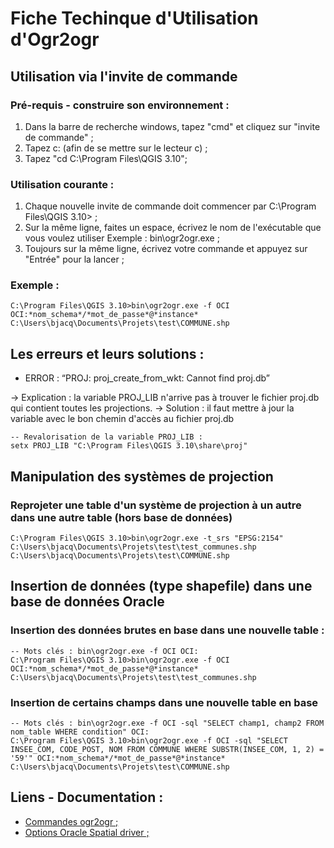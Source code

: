 # Fiche Techinque d'Utilisation d'Ogr2ogr

## Utilisation via l'invite de commande

### Pré-requis - construire son environnement :

1. Dans la barre de recherche windows, tapez "cmd" et cliquez sur "invite de commande" ;
2. Tapez c: (afin de se mettre sur le lecteur c) ;
3. Tapez "cd C:\Program Files\QGIS 3.10";


### Utilisation courante :

1. Chaque nouvelle invite de commande doit commencer par C:\Program Files\QGIS 3.10> ;
2. Sur la même ligne, faites un espace, écrivez le nom de l'exécutable que vous voulez utiliser Exemple : bin\ogr2ogr.exe ;
3. Toujours sur la même ligne, écrivez votre commande et appuyez sur "Entrée" pour la lancer ;

### Exemple :

```
C:\Program Files\QGIS 3.10>bin\ogr2ogr.exe -f OCI OCI:*nom_schema*/*mot_de_passe*@*instance* C:\Users\bjacq\Documents\Projets\test\COMMUNE.shp
```

## Les erreurs et leurs solutions :

* ERROR : “PROJ: proj_create_from_wkt: Cannot find proj.db”

-> Explication : la variable PROJ_LIB n'arrive pas à trouver le fichier proj.db qui contient toutes les projections.
-> Solution : il faut mettre à jour la variable avec le bon chemin d'accès au fichier proj.db

```
-- Revalorisation de la variable PROJ_LIB :
setx PROJ_LIB "C:\Program Files\QGIS 3.10\share\proj"
```

## Manipulation des systèmes de projection

### Reprojeter une table d'un système de projection à un autre dans une autre table (hors base de données)

```
C:\Program Files\QGIS 3.10>bin\ogr2ogr.exe -t_srs "EPSG:2154" C:\Users\bjacq\Documents\Projets\test\test_communes.shp C:\Users\bjacq\Documents\Projets\test\COMMUNE.shp
```

## Insertion de données (type shapefile) dans une base de données Oracle

### Insertion des données brutes en base dans une nouvelle table :

```
-- Mots clés : bin\ogr2ogr.exe -f OCI OCI:
C:\Program Files\QGIS 3.10>bin\ogr2ogr.exe -f OCI OCI:*nom_schema*/*mot_de_passe*@*instance* C:\Users\bjacq\Documents\Projets\test\test_communes.shp
```

### Insertion de certains champs dans une nouvelle table en base

```
-- Mots clés : bin\ogr2ogr.exe -f OCI -sql "SELECT champ1, champ2 FROM nom_table WHERE condition" OCI:
C:\Program Files\QGIS 3.10>bin\ogr2ogr.exe -f OCI -sql "SELECT INSEE_COM, CODE_POST, NOM FROM COMMUNE WHERE SUBSTR(INSEE_COM, 1, 2) = '59'" OCI:*nom_schema*/*mot_de_passe*@*instance* C:\Users\bjacq\Documents\Projets\test\COMMUNE.shp
```

## Liens - Documentation :

* [Commandes ogr2ogr ;](https://gdal.org/programs/ogr2ogr.html#c-api)
* [Options Oracle Spatial driver ;](https://gdal.org/drivers/vector/oci.html?highlight=oracle)